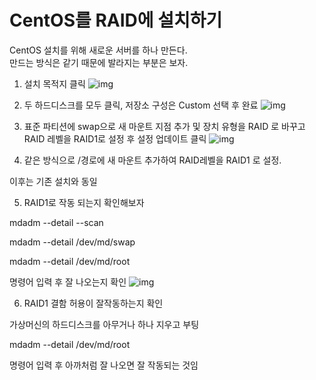 # CentOS를 RAID에 설치하기
CentOS 설치를 위해 새로운 서버를 하나 만든다.<br>
만드는 방식은 같기 때문에 발라지는 부분은 보자.<bt>

1. 설치 목적지 클릭
![img](RAID%EC%97%90%20OS%20%EC%84%A4%EC%B9%981.png)

2. 두 하드디스크를 모두 클릭, 저장소 구성은 Custom 선택 후 완료
![img](RAID%EC%97%90%20OS%20%EC%84%A4%EC%B9%982.png)

3. 표준 파티션에 swap으로 새 마운트 지점 추가 및 장치 유형을 RAID 로 바꾸고 RAID 레벨을 RAID1로 설정 후 설정 업데이트 클릭
![img](RAID%EC%97%90%20OS%20%EC%84%A4%EC%B9%983.png)

4. 같은 방식으로 /경로에 새 마운트 추가하여 RAID레벨을 RAID1 로 설정.

이후는 기존 설치와 동일

5. RAID1로 작동 되는지 확인해보자

mdadm --detail --scan

mdadm --detail /dev/md/swap

mdadm --detail /dev/md/root

명령어 입력 후 잘 나오는지 확인
![img](RAID%EC%97%90%20OS%20%EC%84%A4%EC%B9%984.png)

6. RAID1 결함 허용이 잘작동하는지 확인

가상머신의 하드디스크를 아무거나 하나 지우고 부팅

mdadm --detail /dev/md/root

명령어 입력 후 아까처럼 잘 나오면 잘 작동되는 것임
